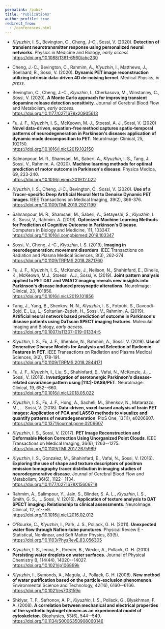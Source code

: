 ```yaml
---
permalink: /pubs/
title: "Publications"
author_profile: true
redirect_from:
  - /conferences.html
---
```

<!-- 
<u>Klyuzhin</u>, I. S., Cheng, J-C., Bevington, C., Sossi, V. (2019). **Use of a Tracer-specific Deep Artificial Neural Net to Denoise Dynamic PET Images**. IEEE Transactions on Medical Imaging, *in press*.  
<small>*Keywords: Dynamic PET, Denoising, Neural network, Machine learning, Deep learning, Kinetic modeling.*</small>

Salmanpour, M. R., Shamsaei, M., Saberi, A., Setayeshi, S., <u>Klyuzhin</u>, I. S., Sossi, V., Rahmim. A. (2019). **Optimized Machine Learning Methods for Prediction of Cognitive Outcome in Parkinson's Disease**. Computers in Biology and Medicine, *in press*.

Sossi, V., Cheng, J-C., <u>Klyuzhin</u>, I. S. (2019). **Imaging in Neurodegeneration: Movement Disorders**. IEEE Transactions on Radiation and Plasma Medical Sciences, 3(3), 262-274.
<https://doi.org/10.1109/TRPMS.2018.2871760>  
<small>*Keywords: Brain function, Data quantification, Denoising, Hybrid positron emission tomography (PET), Magnetic resonance imaging (MRI), Image feature and connectivity analysis, Molecular imaging, Movement disorders, Neurodegeneration.*</small>

Fu, J. F., <u>Klyuzhin</u>, I. S., McKenzie, J., Neilson, N., Shahinfard, E., Dinelle, K., McKeown, M.J., Stoessl, A.J., Sossi, V. (2019). **Joint pattern analysis applied to PET DAT and VMAT2 imaging reveals new insights into Parkinson's disease induced presynaptic alterations**. NeuroImage: Clinical, 23, 101856.
<https://doi.org/10.1016/j.nicl.2019.101856>  
<small>*Keywords: Data fusion, Dopamine, Parkinson's disease, Pattern analysis, Positron emission tomography.*</small>

Tang, J., Yang, B., Shenkov, N. N., <u>Klyuzhin</u>, I. S., Fotouhi, S., Davoodi-Bojd, E., Lu, L., Soltanian-Zadeh, H., Sossi, V., Rahmim, A. (2019). **Artificial neural network based prediction of outcome in Parkinson’s disease patients using DaTscan SPECT imaging features**. Molecular Imaging and Biology, *in press*.  
<small>*Keywords: Machine learning, Predictive models, Artificial neural network, Feature selection, SPECT, Medical imaging, Radiomics, Parkinson, Disease.*</small>

Fu, J. F., <u>Klyuzhin</u>, I., Liu, S., Shahinfard, E., Vafai, N., McKenzie, J., … Sossi, V. (2018). **Investigation of serotonergic Parkinson’s disease-related covariance pattern using [11C]-DASB/PET**. NeuroImage: Clinical, 19, 652–660. 
<https://doi.org/10.1016/j.nicl.2018.05.022>  
<small>*Keywords: Pattern recognition, Data mining, Covariance analysis, Principal component analysis, Machine learning, Positron emission tomography, Neuroscience, Serotonergic system, Parkinson, Disease.*</small>

<u>Klyuzhin</u>, I. S., Fu, J. F., Hong, A., Sacheli, M., Shenkov, N., Matarazzo, M., … Sossi, V. (2018). **Data-driven, voxel-based analysis of brain PET images: Application of PCA and LASSO methods to visualize and quantify patterns of neurodegeneration**. PloS One, 13(11), e0206607. 
<https://doi.org/10.1371/journal.pone.0206607>  
<small>*Keywords: Principal component analysis, Regularized regression, Sparse representation, Dimensionality reduction, Pattern extraction, Covariance analysis, Machine learning, Brain imaging, Image analysis.*</small>

<u>Klyuzhin</u>, I. S., Fu, J. F., Shenkov, N., Rahmim, A., & Sossi, V. (2018). **Use of Generative Disease Models for Analysis and Selection of Radiomic Features in PET**. IEEE Transactions on Radiation and Plasma Medical Sciences, 1–1. 
<https://doi.org/10.1109/TRPMS.2018.2844171>  
<small>*Keywords: Machine learning, Computational modeling, Image analysis, Feature selection, Biomedical imaging, Radiomics, Generative models, Positron emission tomography, Parkinson, Disease.*</small>

<u>Klyuzhin</u>, I. S., & Sossi, V. (2017). **PET Image Reconstruction and Deformable Motion Correction Using Unorganized Point Clouds**. IEEE Transactions on Medical Imaging, 36(6), 1263–1275. 
<https://doi.org/10.1109/TMI.2017.2675989>  
<small>*Keywords: Image reconstruction, Deformation modeling, Point clouds, Meshfree methods, Algorithm design, Maximum likelihood, Expectation maximization, Motion correction, Positron emission tomography.*</small>

<u>Klyuzhin</u>, I. S., Gonzalez, M., Shahinfard, E., Vafai, N., & Sossi, V. (2016). **Exploring the use of shape and texture descriptors of positron emission tomography tracer distribution in imaging studies of neurodegenerative disease**. Journal of Cerebral Blood Flow and Metabolism, 36(6), 1122–1134. 
<https://doi.org/10.1177/0271678X15606718>  
<small>*Keywords: Image analysis, Feature selection, Data mining, Statistical analysis, Image fusion, Multimodality imaging, Region of interest definition, Positron emission tomography, MRI, Brain, Parkinson, Disease.*</small>

Rahmim, A., Salimpour, Y., Jain, S., Blinder, S. A. L., <u>Klyuzhin</u>, I. S., Smith, G. S., … Sossi, V. (2016). **Application of texture analysis to DAT SPECT imaging: Relationship to clinical assessments**. NeuroImage: Clinical, 12, e1–e9. 
<https://doi.org/10.1016/j.nicl.2016.02.012>  
<small>*Keywords: Image analysis, Textural features, Heterogeneity analysis, Feature selection, Regression analysis, Disease progression, SPECT, Parkinson, Disease.*</small>

O’Rourke, C., <u>Klyuzhin</u>, I., Park, J. S., & Pollack, G. H. (2011). **Unexpected water flow through Nafion-tube punctures**. Physical Review E - Statistical, Nonlinear, and Soft Matter Physics, 83(5). 
<https://doi.org/10.1103/PhysRevE.83.056305>  
<small>*Keywords: Optical microscopy, Hydrodynamics, Flow characterization, Microfluidics, Bioengineering, Statistical analysis, Polymer chemistry.*</small>

<u>Klyuzhin</u>, I. S., Ienna, F., Roeder, B., Wexler, A., & Pollack, G. H. (2010). **Persisting water droplets on water surfaces**. Journal of Physical Chemistry B, 114(44), 14020–14027. 
<https://doi.org/10.1021/jp106899k>  
<small>*Keywords: Instrumentation design, Optical imaging, Physics of interfaces, Liquid non-coalescence, Hydrodynamics, Interfacial water, Hydroplanning*</small>

<u>Klyuzhin</u>, I., Symonds, A., Magula, J., & Pollack, G. H. (2008). **New method of water purification based on the particle-exclusion phenomenon**. Environmental Science and Technology, 42(16), 6160–6166. 
<https://doi.org/10.1021/es703159q>  
<small>*Keywords: Water purification, Solution characterization, Optical microscopy, Confocal microscopy, Bioengineering, UV-VIS Spectroscopy, Chemoanalysis, Particulate matter.*</small>

Shklyar, T. F., Safronov, A. P., <u>Klyuzhin</u>, I. S., Pollack, G., & Blyakhman, F. A. (2008). **A correlation between mechanical and electrical properties of the synthetic hydrogel chosen as an experimental model of cytoskeleton**. Biophysics, 53(6), 544–549. 
<https://doi.org/10.1134/S0006350908060146>  
<small>*Keywords: Bioengineering, Biophysics, Modeling, Electrochemical potential, Phase transition, Cytoskeleton, Polymer gel.*</small>
 -->
-   *Klyuzhin*, I. S., Bevington, C., Cheng, J-C., Sossi, V. (2020).
    **Detection of transient neurotransmitter response using
    personalized neural networks**. Physics in Medicine and Biology,
    *early access*\
    <https://doi.org/10.1088/1361-6560/abc230>

-   Cheng, J.-C., Bevington, C., Rahmim, A., *Klyuzhin*, I., Matthews,
    J., Boellaard, R., Sossi, V. (2020). **Dynamic PET image
    reconstruction utilizing intrinsic data-driven 4D de-noising
    kernel**. Medical Physics, *in press.*

-   Bevington, C., Cheng, J.-C., *Klyuzhin*, I., Cherkasova, M.,
    Winstanley, C., Sossi, V. (2020). **A Monte Carlo approach for
    improving transient dopamine release detection sensitivity**.
    Journal of Cerebral Blood Flow and Metabolism, *early access.*\
    <https://doi.org/10.1177/0271678x20905613>

-   Fu, J. F., *Klyuzhin*, I. S., McKeown, M. J., Stoessl, A. J.,
    Sossi, V. (2020) **Novel data-driven, equation-free method captures
    spatio-temporal patterns of neurodegeneration in Parkinson's
    disease: application of dynamic mode decomposition to PET**.
    NeuroImage: Clinical, 25, 102150.\
    <https://doi.org/10.1016/j.nicl.2019.102150>

-   Salmanpour, M. R., Shamsaei, M., Saberi, A., *Klyuzhin*, I. S.,
    Tang, J., Sossi, V., Rahmim, A. (2020). **Machine learning methods
    for optimal prediction of motor outcome in Parkinson's disease**.
    Physica Medica, 69, 233-240.\
    <https://doi.org/10.1016/j.ejmp.2019.12.022>

-   *Klyuzhin*, I. S., Cheng, J-C., Bevington, C., Sossi, V. (2020).
    **Use of a Tracer-specific Deep Artificial Neural Net to Denoise
    Dynamic PET Images**. IEEE Transactions on Medical Imaging, 39(2),
    366-376.\
    <https://doi.org/10.1109/TMI.2019.2927199>

-   Salmanpour, M. R., Shamsaei, M., Saberi, A., Setayeshi, S.,
    *Klyuzhin*, I. S., Sossi, V., Rahmim. A. (2019). **Optimized Machine
    Learning Methods for Prediction of Cognitive Outcome in Parkinson's
    Disease**. Computers in Biology and Medicine, 111, 103347.\
    <https://doi.org/10.1016/j.compbiomed.2019.103347>

-   Sossi, V., Cheng, J.-C., *Klyuzhin*, I. S. (2019). **Imaging in
    neurodegeneration: movement disorders**. IEEE Transactions on
    Radiation and Plasma Medical Sciences, 3(3), 262-274.\
    <https://doi.org/10.1109/TRPMS.2018.2871760>

-   Fu, J. F., *Klyuzhin*, I. S., McKenzie, J., Neilson, N., Shahinfard,
    E., Dinelle, K., McKeown, M.J., Stoessl, A.J., Sossi, V. (2019).
    **Joint pattern analysis applied to PET DAT and VMAT2 imaging
    reveals new insights into Parkinson's disease induced presynaptic
    alterations**. NeuroImage: Clinical, 23, 101856.\
    <https://doi.org/10.1016/j.nicl.2019.101856>

-   Tang, J., Yang, B., Shenkov, N. N., *Klyuzhin*, I. S., Fotouhi, S.,
    Davoodi-Bojd, E., Lu, L., Soltanian-Zadeh, H., Sossi, V., Rahmim, A.
    (2019). **Artificial neural network based prediction of outcome in
    Parkinson's disease patients using DaTscan SPECT imaging features**.
    Molecular Imaging and Biology, *early access*.\
    <https://doi.org/10.1007/s11307-019-01334-5>

-   *Klyuzhin*, I. S., Fu, J. F., Shenkov, N., Rahmim, A., Sossi, V.
    (2019). **Use of Generative Disease Models for Analysis and
    Selection of Radiomic Features in PET**. IEEE Transactions on
    Radiation and Plasma Medical Sciences, 3(2), 178-191.\
    <https://doi.org/10.1109/TRPMS.2018.2844171>

-   Fu, J. F., *Klyuzhin*, I., Liu, S., Shahinfard, E., Vafai, N.,
    McKenzie, J., ... Sossi, V. (2018). **Investigation of serotonergic
    Parkinson's disease-related covariance pattern using
    \[11C\]-DASB/PET**. NeuroImage: Clinical, 19, 652--660.\
    <https://doi.org/10.1016/j.nicl.2018.05.022>

-   *Klyuzhin*, I. S., Fu, J. F., Hong, A., Sacheli, M., Shenkov, N.,
    Matarazzo, M., ... Sossi, V. (2018). **Data-driven, voxel-based
    analysis of brain PET images: Application of PCA and LASSO methods
    to visualize and quantify patterns of neurodegeneration**. PloS One,
    13(11), e0206607.\
    <https://doi.org/10.1371/journal.pone.0206607>

-   *Klyuzhin*, I. S., Sossi, V. (2017). **PET Image Reconstruction and
    Deformable Motion Correction Using Unorganized Point Clouds**. IEEE
    Transactions on Medical Imaging, 36(6), 1263--1275.\
    <https://doi.org/10.1109/TMI.2017.2675989>

-   *Klyuzhin*, I. S., Gonzalez, M., Shahinfard, E., Vafai, N.,
    Sossi, V. (2016). **Exploring the use of shape and texture
    descriptors of positron emission tomography tracer distribution in
    imaging studies of neurodegenerative disease**. Journal of Cerebral
    Blood Flow and Metabolism, 36(6), 1122--1134.\
    <https://doi.org/10.1177/0271678X15606718>

-   Rahmim, A., Salimpour, Y., Jain, S., Blinder, S. A. L.,
    *Klyuzhin*, I. S., Smith, G. S., ... Sossi, V. (2016). **Application
    of texture analysis to DAT SPECT imaging: Relationship to clinical
    assessments**. NeuroImage: Clinical, 12, e1--e9.\
    <https://doi.org/10.1016/j.nicl.2016.02.012>

-   O'Rourke, C., *Klyuzhin*, I., Park, J. S., Pollack, G. H. (2011).
    **Unexpected water flow through Nafion-tube punctures**. Physical
    Review E - Statistical, Nonlinear, and Soft Matter Physics, 83(5).\
    <https://doi.org/10.1103/PhysRevE.83.056305>

-   *Klyuzhin*, I. S., Ienna, F., Roeder, B., Wexler, A., Pollack, G. H.
    (2010). **Persisting water droplets on water surfaces**. Journal of
    Physical Chemistry B, 114(44), 14020--14027.\
    <https://doi.org/10.1021/jp106899k>

-   *Klyuzhin*, I., Symonds, A., Magula, J., Pollack, G. H. (2008).
    **New method of water purification based on the particle-exclusion
    phenomenon**. Environmental Science and Technology, 42(16),
    6160--6166.\
    <https://doi.org/10.1021/es703159q>

-   Shklyar, T. F., Safronov, A. P., *Klyuzhin*, I. S., Pollack, G.,
    Blyakhman, F. A. (2008). **A correlation between mechanical and
    electrical properties of the synthetic hydrogel chosen as an
    experimental model of cytoskeleton**. Biophysics, 53(6), 544--549.\
    <https://doi.org/10.1134/S0006350908060146>